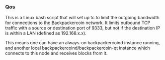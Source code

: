 ### Qos ###

This is a Linux bash script that will set up tc to limit the outgoing bandwidth for connections to the Backpackercoin network. It limits outbound TCP traffic with a source or destination port of 9333, but not if the destination IP is within a LAN (defined as 192.168.x.x).

This means one can have an always-on backpackercoind instance running, and another local backpackercoind/backpackercoin-qt instance which connects to this node and receives blocks from it.

